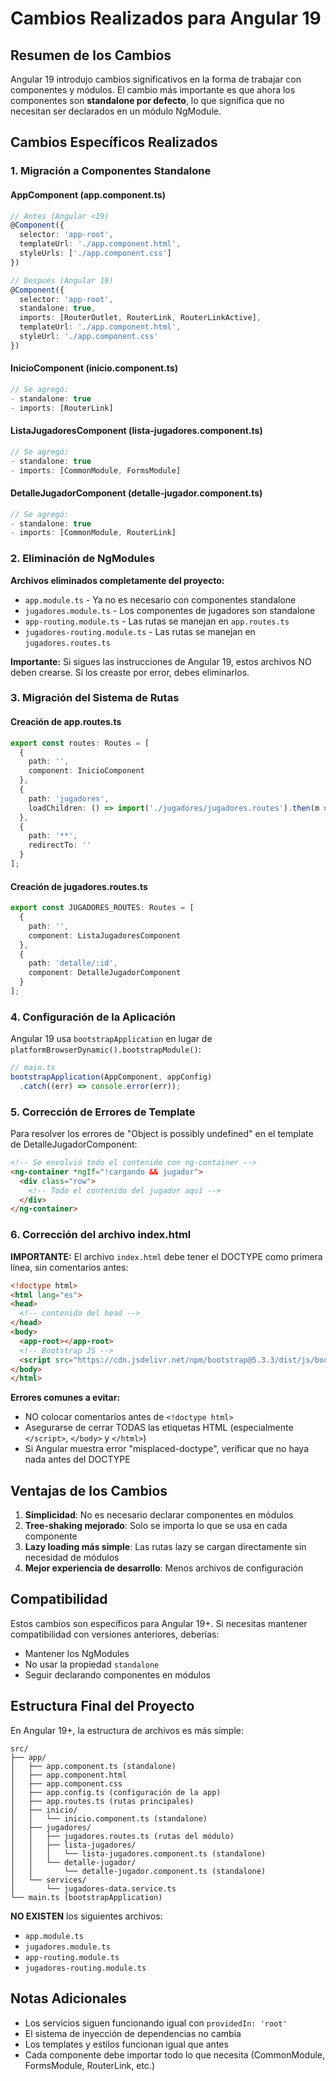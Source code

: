 # Cambios Realizados para Angular 19

## Resumen de los Cambios

Angular 19 introdujo cambios significativos en la forma de trabajar con componentes y módulos. El cambio más importante es que ahora los componentes son **standalone por defecto**, lo que significa que no necesitan ser declarados en un módulo NgModule.

## Cambios Específicos Realizados

### 1. Migración a Componentes Standalone

#### AppComponent (app.component.ts)
```typescript
// Antes (Angular <19)
@Component({
  selector: 'app-root',
  templateUrl: './app.component.html',
  styleUrls: ['./app.component.css']
})

// Después (Angular 19)
@Component({
  selector: 'app-root',
  standalone: true,
  imports: [RouterOutlet, RouterLink, RouterLinkActive],
  templateUrl: './app.component.html',
  styleUrl: './app.component.css'
})
```

#### InicioComponent (inicio.component.ts)
```typescript
// Se agregó:
- standalone: true
- imports: [RouterLink]
```

#### ListaJugadoresComponent (lista-jugadores.component.ts)
```typescript
// Se agregó:
- standalone: true
- imports: [CommonModule, FormsModule]
```

#### DetalleJugadorComponent (detalle-jugador.component.ts)
```typescript
// Se agregó:
- standalone: true
- imports: [CommonModule, RouterLink]
```

### 2. Eliminación de NgModules

**Archivos eliminados completamente del proyecto:**
- `app.module.ts` - Ya no es necesario con componentes standalone
- `jugadores.module.ts` - Los componentes de jugadores son standalone
- `app-routing.module.ts` - Las rutas se manejan en `app.routes.ts`
- `jugadores-routing.module.ts` - Las rutas se manejan en `jugadores.routes.ts`

**Importante:** Si sigues las instrucciones de Angular 19, estos archivos NO deben crearse. Si los creaste por error, debes eliminarlos.

### 3. Migración del Sistema de Rutas

#### Creación de app.routes.ts
```typescript
export const routes: Routes = [
  {
    path: '',
    component: InicioComponent
  },
  {
    path: 'jugadores',
    loadChildren: () => import('./jugadores/jugadores.routes').then(m => m.JUGADORES_ROUTES)
  },
  {
    path: '**',
    redirectTo: ''
  }
];
```

#### Creación de jugadores.routes.ts
```typescript
export const JUGADORES_ROUTES: Routes = [
  {
    path: '',
    component: ListaJugadoresComponent
  },
  {
    path: 'detalle/:id',
    component: DetalleJugadorComponent
  }
];
```

### 4. Configuración de la Aplicación

Angular 19 usa `bootstrapApplication` en lugar de `platformBrowserDynamic().bootstrapModule()`:

```typescript
// main.ts
bootstrapApplication(AppComponent, appConfig)
  .catch((err) => console.error(err));
```

### 5. Corrección de Errores de Template

Para resolver los errores de "Object is possibly undefined" en el template de DetalleJugadorComponent:

```html
<!-- Se envolvió todo el contenido con ng-container -->
<ng-container *ngIf="!cargando && jugador">
  <div class="row">
    <!-- Todo el contenido del jugador aquí -->
  </div>
</ng-container>
```

### 6. Corrección del archivo index.html

**IMPORTANTE:** El archivo `index.html` debe tener el DOCTYPE como primera línea, sin comentarios antes:

```html
<!doctype html>
<html lang="es">
<head>
  <!-- contenido del head -->
</head>
<body>
  <app-root></app-root>
  <!-- Bootstrap JS -->
  <script src="https://cdn.jsdelivr.net/npm/bootstrap@5.3.3/dist/js/bootstrap.bundle.min.js"></script>
</body>
</html>
```

**Errores comunes a evitar:**
- NO colocar comentarios antes de `<!doctype html>`
- Asegurarse de cerrar TODAS las etiquetas HTML (especialmente `</script>`, `</body>` y `</html>`)
- Si Angular muestra error "misplaced-doctype", verificar que no haya nada antes del DOCTYPE

## Ventajas de los Cambios

1. **Simplicidad**: No es necesario declarar componentes en módulos
2. **Tree-shaking mejorado**: Solo se importa lo que se usa en cada componente
3. **Lazy loading más simple**: Las rutas lazy se cargan directamente sin necesidad de módulos
4. **Mejor experiencia de desarrollo**: Menos archivos de configuración

## Compatibilidad

Estos cambios son específicos para Angular 19+. Si necesitas mantener compatibilidad con versiones anteriores, deberías:
- Mantener los NgModules
- No usar la propiedad `standalone`
- Seguir declarando componentes en módulos

## Estructura Final del Proyecto

En Angular 19+, la estructura de archivos es más simple:

```
src/
├── app/
│   ├── app.component.ts (standalone)
│   ├── app.component.html
│   ├── app.component.css
│   ├── app.config.ts (configuración de la app)
│   ├── app.routes.ts (rutas principales)
│   ├── inicio/
│   │   └── inicio.component.ts (standalone)
│   ├── jugadores/
│   │   ├── jugadores.routes.ts (rutas del módulo)
│   │   ├── lista-jugadores/
│   │   │   └── lista-jugadores.component.ts (standalone)
│   │   └── detalle-jugador/
│   │       └── detalle-jugador.component.ts (standalone)
│   └── services/
│       └── jugadores-data.service.ts
└── main.ts (bootstrapApplication)
```

**NO EXISTEN** los siguientes archivos:
- `app.module.ts`
- `jugadores.module.ts`
- `app-routing.module.ts`
- `jugadores-routing.module.ts`

## Notas Adicionales

- Los servicios siguen funcionando igual con `providedIn: 'root'`
- El sistema de inyección de dependencias no cambia
- Los templates y estilos funcionan igual que antes
- Cada componente debe importar todo lo que necesita (CommonModule, FormsModule, RouterLink, etc.)